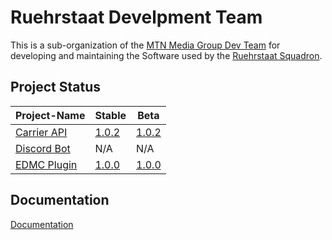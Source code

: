 # Ruehrstaat Develpment Team

This is a sub-organization of the [MTN Media Group Dev Team](https://github.com/MTN-Media-Dev-Team) for developing and maintaining the Software used by the [Ruehrstaat Squadron](https://ruehrstaat.de).

## Project Status

| Project-Name | Stable | Beta |
|--------------|--------|------|
| [Carrier API](https://github.com/Ruehrstaat-Development-Team/Ruehrstaat-API) | [1.0.2](https://github.com/Ruehrstaat-Development-Team/Ruehrstaat-API/releases/tag/v1.0.2) | [1.0.2](https://github.com/Ruehrstaat-Development-Team/Ruehrstaat-API/releases/tag/v1.0.2) |
| [Discord Bot](https://github.com/Ruehrstaat-Development-Team/Ruehrstaat-Discord-Bot) | N/A | N/A |
| [EDMC Plugin](https://github.com/Ruehrstaat-Development-Team/Ruehrstaat-Carrier-EDMC-Plugin) | [1.0.0](https://github.com/Ruehrstaat-Development-Team/Ruehrstaat-Carrier-EDMC-Plugin/releases/latest) | [1.0.0](https://github.com/Ruehrstaat-Development-Team/Ruehrstaat-Carrier-EDMC-Plugin/releases) |


## Documentation

[Documentation](https://docs.ruehrstaat.de)
